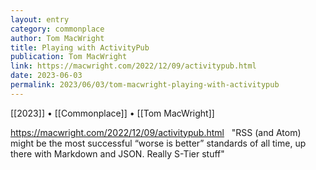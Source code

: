 ```yaml
---
layout: entry
category: commonplace
author: Tom MacWright
title: Playing with ActivityPub
publication: Tom MacWright
link: https://macwright.com/2022/12/09/activitypub.html
date: 2023-06-03
permalink: 2023/06/03/tom-macwright-playing-with-activitypub
---
```


[[2023]] • [[Commonplace]] • [[Tom MacWright]]

https://macwright.com/2022/12/09/activitypub.html
 
"RSS (and Atom) might be the most successful “worse is better” standards of all time, up there with Markdown and JSON. Really S-Tier stuff"
